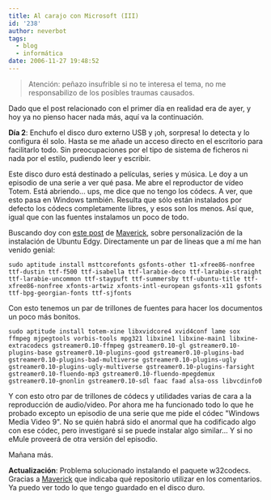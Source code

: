```yaml
---
title: Al carajo con Microsoft (III)
id: '238'
author: neverbot
tags:
  - blog
  - informática
date: 2006-11-27 19:48:52
---
```


> Atención: peñazo insufrible si no te interesa el tema, no me responsabilizo de los posibles traumas causados.

Dado que el post relacionado con el primer día en realidad era de ayer, y hoy ya no pienso hacer nada más, aquí va la continuación.

**Día 2**: Enchufo el disco duro externo USB y ¡oh, sorpresa! lo detecta y lo configura él solo. Hasta se me añade un acceso directo en el escritorio para facilitarlo todo. Sin preocupaciones por el tipo de sistema de ficheros ni nada por el estilo, pudiendo leer y escribir.

Este disco duro está destinado a películas, series y música. Le doy a un episodio de una serie a ver qué pasa. Me abre el reproductor de vídeo Totem. Está abriendo... ups, me dice que no tengo los códecs. A ver, que esto pasa en Windows también. Resulta que sólo están instalados por defecto los códecs completamente libres, y esos son los menos. Así que, igual que con las fuentes instalamos un poco de todo.

Buscando doy con [este post](http://cmaverick.wordpress.com/2006/10/29/edgy-optimizado/) de [Maverick](http://cmaverick.wordpress.com/), sobre personalización de la instalación de Ubuntu Edgy. Directamente un par de líneas que a mí me han venido genial:

```
sudo aptitude install msttcorefonts gsfonts-other t1-xfree86-nonfree ttf-dustin ttf-f500 ttf-isabella ttf-larabie-deco ttf-larabie-straight ttf-larabie-uncommon ttf-staypuft ttf-summersby ttf-ubuntu-title ttf-xfree86-nonfree xfonts-artwiz xfonts-intl-european gsfonts-x11 gsfonts ttf-bpg-georgian-fonts ttf-sjfonts
```

Con esto tenemos un par de trillones de fuentes para hacer los documentos un poco más bonitos.

```
sudo aptitude install totem-xine libxvidcore4 xvid4conf lame sox ffmpeg mjpegtools vorbis-tools mpg321 libxine1 libxine-main1 libxine-extracodecs gstreamer0.10-ffmpeg gstreamer0.10-gl gstreamer0.10-plugins-base gstreamer0.10-plugins-good gstreamer0.10-plugins-bad gstreamer0.10-plugins-bad-multiverse gstreamer0.10-plugins-ugly gstreamer0.10-plugins-ugly-multiverse gstreamer0.10-plugins-farsight gstreamer0.10-fluendo-mp3 gstreamer0.10-fluendo-mpegdemux gstreamer0.10-gnonlin gstreamer0.10-sdl faac faad alsa-oss libvcdinfo0
```

Y con esto otro par de trillones de códecs y utilidades varias de cara a la reproducción de audio/video. Por ahora me ha funcionado todo lo que he probado excepto un episodio de una serie que me pide el códec "Windows Media Video 9". No se quién habrá sido el anormal que ha codificado algo con ese códec, pero investigaré si se puede instalar algo similar... Y si no eMule proveerá de otra versión del episodio.

Mañana más.

**Actualización**: Problema solucionado instalando el paquete w32codecs. Gracias a [Maverick](http://cmaverick.wordpress.com/) que indicaba qué repositorio utilizar en los comentarios. Ya puedo ver todo lo que tengo guardado en el disco duro.
